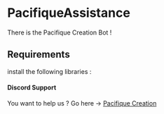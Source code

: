 # PacifiqueAssistance
There is the Pacifique Creation Bot !

## Requirements
install the following libraries :


#### Discord Support
You want to help us ?
Go here -> [Pacifique Creation](https://discord.gg/https://discord.gg/rgMwFvrZC7)
